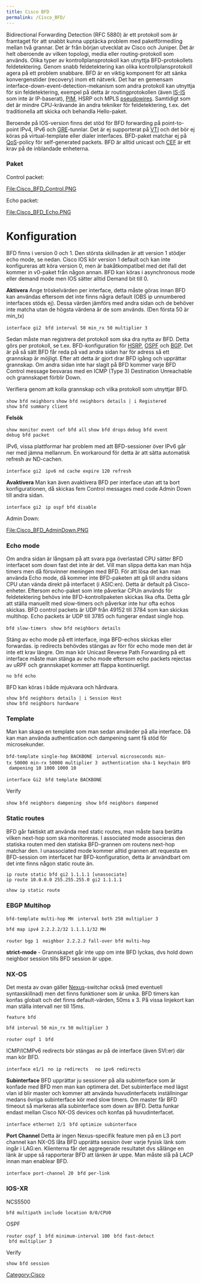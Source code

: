 ```yaml
---
title: Cisco BFD
permalink: /Cisco_BFD/
---
```


Bidirectional Forwarding Detection (RFC 5880) är ett protokoll som är
framtaget för att snabbt kunna upptäcka problem med paketförmedling
mellan två grannar. Det är från början utvecklat av Cisco och Juniper.
Det är helt oberoende av vilken topologi, media eller routing-protokoll
som används. Olika typer av kontrollplansprotokoll kan utnyttja
BFD-protokollets feldetektering. Genom snabb feldetektering kan olika
kontrollplansprotokoll agera på ett problem snabbare. BFD är en viktig
komponent för att sänka konvergenstider (recovery) inom ett nätverk. Det
har en gemensam interface-down-event-detection-mekanism som andra
protokoll kan utnyttja för sin feldetektering, exempel på detta är
routingprotokollen (även [IS-IS](/Cisco_IS-IS "wikilink") som inte är
IP-baserat), [PIM](/Cisco_PIM "wikilink"), HSRP och MPLS
[pseudowires](/Cisco_VPLS "wikilink"). Samtidigt som det är mindre
CPU-krävande än andra tekniker för feldetektering, t.ex. det
traditionella att skicka och behandla Hello-paket.

Beroende på IOS-version finns det stöd för BFD forwarding på
point-to-point IPv4, IPv6 och [GRE](/Cisco_GRE "wikilink")-tunnlar. Det
är ej supporterat på [VTI](/Cisco_IPsec#VTI "wikilink") och det bör ej
köras på virtual-template eller dialer interfaces. BFD-paket matchar ej
på [QoS](/Cisco_QoS "wikilink")-policy för self-generated packets. BFD
är alltid unicast och [CEF](/Cisco_CEF "wikilink") är ett krav på de
inblandade enheterna.

### Paket

<div class="mw-collapsible mw-collapsed" style="width:210px">

Control packet:

<div class="mw-collapsible-content">

[<File:Cisco_BFD_Control.PNG>](/File:Cisco_BFD_Control.PNG "wikilink")

</div>
</div>
<div class="mw-collapsible mw-collapsed" style="width:210px">

Echo packet:

<div class="mw-collapsible-content">

[<File:Cisco_BFD_Echo.PNG>](/File:Cisco_BFD_Echo.PNG "wikilink")

</div>
</div>

Konfiguration
=============

BFD finns i version 0 och 1. Den största skillnaden är att version 1
stödjer echo mode, se nedan. Cisco IOS kör version 1 default och kan
inte konfigureras att köra version 0, men är bakåtkompatibel med det
ifall det kommer in v0-paket från någon annan. BFD kan köras i
asynchronous mode eller demand mode men IOS sätter alltid Demand bit
till 0.

**Aktivera**
Ange tröskelvärden per interface, detta måste göras innan BFD kan
användas eftersom det inte finns några default (OBS ip unnumbered
interfaces stöds ej). Dessa värden jämförs med andra sidan och de
behöver inte matcha utan de högsta värdena är de som används. (Den
första 50 är min_tx)

`interface gi2`
` bfd interval 50 min_rx 50 multiplier 3`

Sedan måste man registrera det protokoll som ska dra nytta av BFD. Detta
görs per protokoll, se t.ex. BFD-konfiguration för
[HSRP](/Cisco_HSRP#BFD "wikilink"), [OSPF](/Cisco_OSPF#BFD "wikilink")
och [BGP](/Cisco_BGP#BFD "wikilink"). Det är på så sätt BFD får reda på
vad andra sidan har för adress så ett grannskap är möjligt. Efter att
detta är gjort drar BFD igång och upprättar grannskap. Om andra sidan
inte har slagit på BFD kommer varje BFD Control message besvaras med en
ICMP (Type 3) Destination Unreachable och grannskapet förblir Down.

Verifiera genom att kolla grannskap och vilka protokoll som utnyttjar
BFD.

`show bfd neighbors`
`show bfd neighbors details | i Registered`
`show bfd summary client`

**Felsök**

`show monitor event cef bfd all`
`show bfd drops`
`debug bfd event`
`debug bfd packet`

IPv6, vissa plattformar har problem med att BFD-sessioner över IPv6 går
ner med jämna mellanrum. En workaround för detta är att sätta automatisk
refresh av ND-cachen.

`interface gi2`
` ipv6 nd cache expire 120 refresh`

**Avaktivera**
Man kan även avaktivera BFD per interface utan att ta bort
konfigurationen, då skickas fem Control messages med code Admin Down
till andra sidan.

`interface gi2`
` ip ospf bfd disable`

<div class="mw-collapsible mw-collapsed" style="width:280px">

Admin Down:

<div class="mw-collapsible-content">

[<File:Cisco_BFD_AdminDown.PNG>](/File:Cisco_BFD_AdminDown.PNG "wikilink")

</div>
</div>

### Echo mode

Om andra sidan är långsam på att svara pga överlastad CPU sätter BFD
interfacet som down fast det inte är det. Vill man slippa detta kan man
höja timers men då försvinner meningen med BFD. För att lösa det kan man
använda Echo mode, då kommer inte BFD-paketen att gå till andra sidans
CPU utan vända direkt på interfacet (i ASIC:en). Detta är default på
Cisco-enheter. Eftersom echo-paket som inte påverkar CPUn används för
feldetektering behövs inte BFD-kontrollpaketen skickas lika ofta. Detta
går att ställa manuellt med slow-timers och påverkar inte hur ofta echos
skickas. BFD control packets är UDP från 49152 till 3784 som kan skickas
multihop. Echo packets är UDP till 3785 och fungerar endast single hop.

`bfd slow-timers `<msec>
`show bfd neighbors details`

Stäng av echo mode på ett interface, inga BFD-echos skickas eller
forwardas. ip redirects behövdes stängas av förr för echo mode men det
är inte ett krav längre. Om man kör Unicast Reverse Path Forwarding på
ett interface måste man stänga av echo mode eftersom echo packets
rejectas av uRPF och grannskapet kommer att flappa kontinuerligt.

`no bfd echo`

BFD kan köras i både mjukvara och hårdvara.

`show bfd neighbors details | i Session Host`
`show bfd neighbors hardware`

### Template

Man kan skapa en template som man sedan använder på alla interface. Då
kan man använda authentication och dampening samt få stöd för
microsekunder.

`bfd-template single-hop BACKBONE`
` interval microseconds min-tx 50000 min-rx 50000 multiplier 3`
` authentication sha-1 keychain BFD`
` dampening 10 1000 1000 10`

`interface Gi2`
` bfd template BACKBONE`

Verify

`show bfd neighbors dampening `
`show bfd neighbors dampened`

### Static routes

BFD går faktiskt att använda med static routes, man måste bara berätta
vilken next-hop som ska monitoreras. I associated mode associeras den
statiska routen med den statiska BFD-grannen om routens next-hop matchar
den. I unassociated mode kommer alltid grannen att requesta en
BFD-session om interfacet har BFD-konfiguration, detta är användbart om
det inte finns någon static route än.

`ip route static bfd gi2 1.1.1.1 [unassociate]`
`ip route 10.0.0.0 255.255.255.0 gi2 1.1.1.1`

`show ip static route`

### EBGP Multihop

`bfd-template multi-hop MH`
` interval both 250 multiplier 3`

`bfd map ipv4 2.2.2.2/32 1.1.1.1/32 MH`

`router bgp 1`
` neighbor 2.2.2.2 fall-over bfd multi-hop `

**strict-mode** - Grannskapet går inte upp om inte BFD lyckas, dvs hold
down neighbor session tills BFD session är uppe.

### NX-OS

Det mesta av ovan gäller [Nexus](/Cisco_Nexus "wikilink")-switchar också
(med eventuell syntaxskillnad) men det finns funktioner som är unika.
BFD timers kan konfas globalt och det finns default-värden, 50ms x 3. På
vissa linjekort kan man ställa intervall ner till 15ms.

`feature bfd`

`bfd interval 50 min_rx 50 multiplier 3 `

`router ospf 1`
` bfd`

ICMP/ICMPv6 redirects bör stängas av på de interface (även SVI:er) där
man kör BFD.

`interface e1/1`
` no ip redirects `
` no ipv6 redirects `

**Subinterface**
BFD upprättar ju sessioner på alla subinterface som är konfade med BFD
men man kan optimera det. Det subinterface med lägst vlan id blir master
och kommer att använda huvudinterfacets inställningar medans övriga
subinterface kör med slow timers. Om master får BFD timeout så markeras
alla subinterface som down av BFD. Detta funkar endast mellan Cisco
NX-OS devices och konfas på huvudinterfacet.

`interface ethernet 2/1`
` bfd optimize subinterface`

**Port Channel**
Detta är ingen Nexus-specifik feature men på en L3 port channel kan
NX-OS låta BFD upprätta session över varje fysisk länk som ingår i
LAG:en. Klienterna får det aggregerade resultatet dvs sålänge en länk är
uppe så rapporterar BFD att länken är uppe. Man måste slå på LACP innan
man enablear BFD.

`interface port-channel 20`
` bfd per-link`

### IOS-XR

NCS5500

`bfd multipath include location 0/0/CPU0`

OSPF

`router ospf 1`
` bfd minimum-interval 100`
` bfd fast-detect`
` bfd multiplier 3`

Verify

`show bfd session`

[Category:Cisco](/Category:Cisco "wikilink")